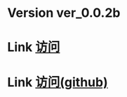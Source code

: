 # Version ver_0.0.2b

# Link [访问](https://cutt37.w3spaces.com)
# Link [访问(github)](https://cutt37.github.io)
